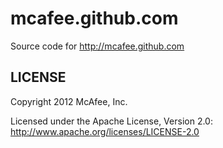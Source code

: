 mcafee.github.com
=================

Source code for http://mcafee.github.com

LICENSE
------------

Copyright 2012 McAfee, Inc.

Licensed under the Apache License, Version 2.0: http://www.apache.org/licenses/LICENSE-2.0